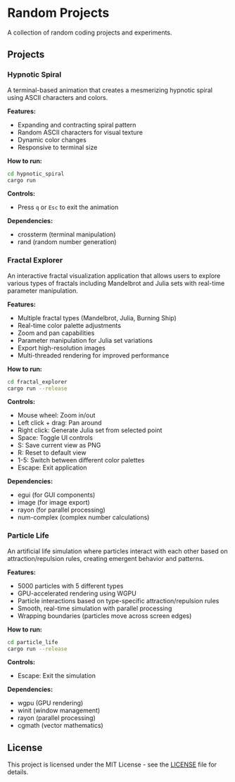 # Random Projects

A collection of random coding projects and experiments.

## Projects

### Hypnotic Spiral

A terminal-based animation that creates a mesmerizing hypnotic spiral using ASCII characters and colors.

**Features:**
- Expanding and contracting spiral pattern
- Random ASCII characters for visual texture
- Dynamic color changes
- Responsive to terminal size

**How to run:**
```bash
cd hypnotic_spiral
cargo run
```

**Controls:**
- Press `q` or `Esc` to exit the animation

**Dependencies:**
- crossterm (terminal manipulation)
- rand (random number generation)

### Fractal Explorer

An interactive fractal visualization application that allows users to explore various types of fractals including Mandelbrot and Julia sets with real-time parameter manipulation.

**Features:**
- Multiple fractal types (Mandelbrot, Julia, Burning Ship)
- Real-time color palette adjustments
- Zoom and pan capabilities
- Parameter manipulation for Julia set variations
- Export high-resolution images
- Multi-threaded rendering for improved performance

**How to run:**
```bash
cd fractal_explorer
cargo run --release
```

**Controls:**
- Mouse wheel: Zoom in/out
- Left click + drag: Pan around
- Right click: Generate Julia set from selected point
- Space: Toggle UI controls
- S: Save current view as PNG
- R: Reset to default view
- 1-5: Switch between different color palettes
- Escape: Exit application

**Dependencies:**
- egui (for GUI components)
- image (for image export)
- rayon (for parallel processing)
- num-complex (complex number calculations)

### Particle Life

An artificial life simulation where particles interact with each other based on attraction/repulsion rules, creating emergent behavior and patterns.

**Features:**
- 5000 particles with 5 different types
- GPU-accelerated rendering using WGPU
- Particle interactions based on type-specific attraction/repulsion rules
- Smooth, real-time simulation with parallel processing
- Wrapping boundaries (particles move across screen edges)

**How to run:**
```bash
cd particle_life
cargo run --release
```

**Controls:**
- Escape: Exit the simulation

**Dependencies:**
- wgpu (GPU rendering)
- winit (window management)
- rayon (parallel processing)
- cgmath (vector mathematics)

## License

This project is licensed under the MIT License - see the [LICENSE](LICENSE) file for details.

